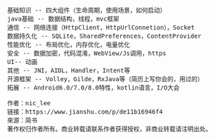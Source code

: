 <pre>
基础知识 -- 四大组件（生命周期，使用场景，如何启动）
java基础 -- 数据结构，线程，mvc框架
通信 -- 网络连接（HttpClient，HttpUrlConnetion），Socket
数据持久化 -- SQLite，SharedPreferences，ContentProvider
性能优化 -- 布局优化，内存优化，电量优化
安全 -- 数据加密，代码混淆，WebView/Js调用，https
UI-- 动画
其他 -- JNI，AIDL，Handler，Intent等
开源框架 -- Volley，Gilde，RxJava等（简历上写你会的，用过的）
拓展 -- Android6.0/7.0/8.0特性，kotlin语言，I/O大会

作者：nic_lee
链接：https://www.jianshu.com/p/de11b16946f4
來源：简书
著作权归作者所有。商业转载请联系作者获得授权，非商业转载请注明出处。
</pre>